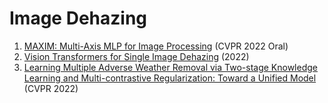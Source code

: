 #  Image Dehazing
1. [MAXIM: Multi-Axis MLP for Image Processing](https://arxiv.org/abs/2201.02973) (CVPR 2022 Oral)
2. [Vision Transformers for Single Image Dehazing](https://arxiv.org/abs/2204.03883) (2022)
3. [Learning Multiple Adverse Weather Removal via Two-stage Knowledge Learning and Multi-contrastive Regularization: Toward a Unified Model](https://github.com/fingerk28/Two-stage-Knowledge-For-Multiple-Adverse-Weather-Removal) (CVPR 2022)

